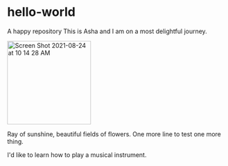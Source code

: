 # hello-world
A happy repository
This is Asha and I am on a most delightful journey.

<img width="193" alt="Screen Shot 2021-08-24 at 10 14 28 AM" src="https://user-images.githubusercontent.com/53590191/135696395-1eae5488-010d-46c8-b8f5-74076e89c884.png">

Ray of sunshine, beautiful fields of flowers.
One more line to test one more thing.

I'd like to learn how to play a musical instrument.

